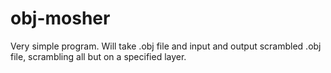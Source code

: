 # obj-mosher
Very simple program. Will take .obj file and input and output scrambled .obj file, scrambling all but on a specified layer. 
